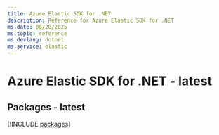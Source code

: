 ```yaml
---
title: Azure Elastic SDK for .NET
description: Reference for Azure Elastic SDK for .NET
ms.date: 08/28/2025
ms.topic: reference
ms.devlang: dotnet
ms.service: elastic
---
```

# Azure Elastic SDK for .NET - latest
## Packages - latest
[!INCLUDE [packages](elastic-index.md)]